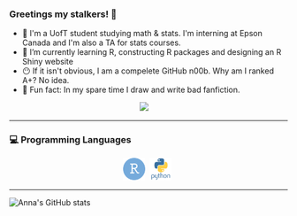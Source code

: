 ### Greetings my stalkers! 👋
- :blue_heart: I'm a UofT student studying math & stats. I'm interning at Epson Canada and I'm also a TA for stats courses.
- :purple_heart: I’m currently learning R, constructing R packages and designing an R Shiny website
- :no_mouth: If it isn't obvious, I am a compelete GitHub n00b. Why am I ranked A+? No idea.
- :shit: Fun fact: In my spare time I draw and write bad fanfiction. 

<p align="center">
 <a href="https://www.linkedin.com/in/anna-ly-statistics-specialist/"><img src="https://img.shields.io/badge/LinkedIn-blue?style=for-the-badge&logo=linkedin&logoColor=white" /></a>&nbsp;&nbsp;&nbsp;&nbsp;
<p>

***

### :computer: Programming Languages
<div align = "center">
  <img src="https://github.com/devicons/devicon/blob/master/icons/rstudio/rstudio-original.svg" title="r" alt="r" width="40" height="40"/>&nbsp;
  <img src="https://github.com/devicons/devicon/blob/master/icons/python/python-original-wordmark.svg" title="Python" alt="Python" width="40" height="40"/>&nbsp;
</div>

***

![Anna's GitHub stats](https://github-readme-stats.vercel.app/api?username=annahuynhly&show_icons=true&theme=tokyonight)
